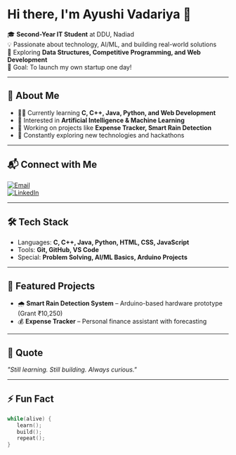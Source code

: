 # Hi there, I'm Ayushi Vadariya 👋  

🎓 **Second-Year IT Student** at DDU, Nadiad  
💡 Passionate about technology, AI/ML, and building real-world solutions  
🧩 Exploring **Data Structures, Competitive Programming, and Web Development**  
🚀 Goal: To launch my own startup one day!  

---

## 🌟 About Me  
- 👩‍💻 Currently learning **C, C++, Java, Python, and Web Development**  
- 🧠 Interested in **Artificial Intelligence & Machine Learning**  
- 🔭 Working on projects like **Expense Tracker, Smart Rain Detection**  
- 🌱 Constantly exploring new technologies and hackathons  

---

## 📬 Connect with Me  
[![Email](https://img.shields.io/badge/Email-D14836?style=for-the-badge&logo=gmail&logoColor=white)](mailto:ayushivadariya@gmail.com)  
[![LinkedIn](https://img.shields.io/badge/LinkedIn-0077B5?style=for-the-badge&logo=linkedin&logoColor=white)](https://www.linkedin.com/in/ayushi-vadariya-38711832b/)  

---

## 🛠️ Tech Stack  
- Languages: **C, C++, Java, Python, HTML, CSS, JavaScript**  
- Tools: **Git, GitHub, VS Code**  
- Special: **Problem Solving, AI/ML Basics, Arduino Projects**  

---


## 🚀 Featured Projects  
- 🌧️ **Smart Rain Detection System** – Arduino-based hardware prototype (Grant ₹10,250)  
- 💰 **Expense Tracker** – Personal finance assistant with forecasting  

---

## 💬 Quote  
_"Still learning. Still building. Always curious."_  

---

## ⚡ Fun Fact  
```cpp
while(alive) {
   learn();
   build();
   repeat();
}
